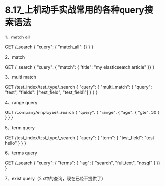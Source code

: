 # 8.17_上机动手实战常用的各种query搜索语法

1、match all

GET /_search
{
    "query": {
        "match_all": {}
    }
}

2、match

GET /_search
{
    "query": { "match": { "title": "my elasticsearch article" }}
}

3、multi match

GET /test_index/test_type/_search
{
  "query": {
    "multi_match": {
      "query": "test",
      "fields": ["test_field", "test_field1"]
    }
  }
}

4、range query

GET /company/employee/_search 
{
  "query": {
    "range": {
      "age": {
        "gte": 30
      }
    }
  }
}

5、term query

GET /test_index/test_type/_search 
{
  "query": {
    "term": {
      "test_field": "test hello"
    }
  }
}

6、terms query

GET /_search
{
    "query": { "terms": { "tag": [ "search", "full_text", "nosql" ] }}
}

7、exist query（2.x中的查询，现在已经不提供了）


